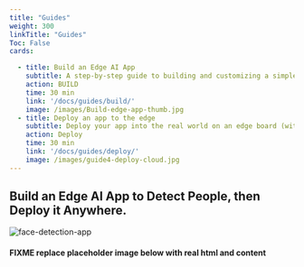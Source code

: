 ```yaml
---
title: "Guides"
weight: 300
linkTitle: "Guides"
Toc: False
cards:

  - title: Build an Edge AI App
    subtitle: A step-by-step guide to building and customizing a simple AI app to detect people in the real world.
    action: BUILD
    time: 30 min
    link: '/docs/guides/build/'
    image: /images/Build-edge-app-thumb.jpg
  - title: Deploy an app to the edge
    subtitle: Deploy your app into the real world on an edge board (without code changes).
    action: Deploy
    time: 30 min
    link: '/docs/guides/deploy/'
    image: /images/guide4-deploy-cloud.jpg
---
```


## Build an Edge AI App to Detect People, then Deploy it Anywhere.

![face-detection-app](/images/Guides-home-hero.jpg)

#### FIXME replace placeholder image below with real html and content
